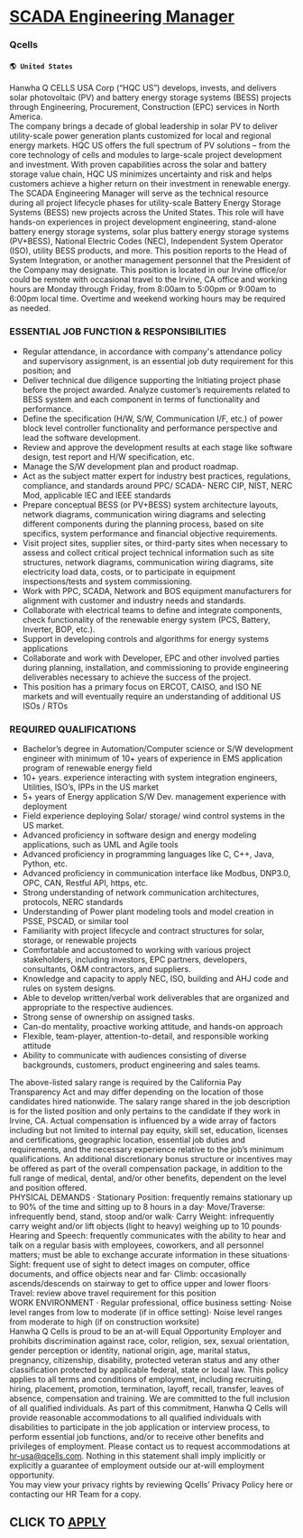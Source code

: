 # [SCADA Engineering Manager](https://www.remotewlb.com/apply/scada-engineering-manager)  
### Qcells  
#### `🌎 United States`  
Hanwha Q CELLS USA Corp (“HQC US”) develops, invests, and delivers solar photovoltaic (PV) and battery energy storage systems (BESS) projects through Engineering, Procurement, Construction (EPC) services in North America.  
The company brings a decade of global leadership in solar PV to deliver utility-scale power generation plants customized for local and regional energy markets. HQC US offers the full spectrum of PV solutions – from the core technology of cells and modules to large-scale project development and investment. With proven capabilities across the solar and battery storage value chain, HQC US minimizes uncertainty and risk and helps customers achieve a higher return on their investment in renewable energy.  
The SCADA Engineering Manager will serve as the technical resource during all project lifecycle phases for utility-scale Battery Energy Storage Systems (BESS) new projects across the United States. This role will have hands-on experiences in project development engineering, stand-alone battery energy storage systems, solar plus battery energy storage systems (PV+BESS), National Electric Codes (NEC), Independent System Operator (ISO), utility BESS products, and more. This position reports to the Head of System Integration, or another management personnel that the President of the Company may designate. This position is located in our Irvine office/or could be remote with occasional travel to the Irvine, CA office and working hours are Monday through Friday, from 8:00am to 5:00pm or 9:00am to 6:00pm local time. Overtime and weekend working hours may be required as needed.

### ESSENTIAL JOB FUNCTION & RESPONSIBILITIES

  * Regular attendance, in accordance with company's attendance policy and supervisory assignment, is an essential job duty requirement for this position; and 
  * Deliver technical due diligence supporting the Initiating project phase before the project awarded. Analyze customer’s requirements related to BESS system and each component in terms of functionality and performance. 
  * Define the specification (H/W, S/W, Communication I/F, etc.) of power block level controller functionality and performance perspective and lead the software development. 
  * Review and approve the development results at each stage like software design, test report and H/W specification, etc. 
  * Manage the S/W development plan and product roadmap. 
  * Act as the subject matter expert for industry best practices, regulations, compliance, and standards around PPC/ SCADA- NERC CIP, NIST, NERC Mod, applicable IEC and IEEE standards 
  * Prepare conceptual BESS (or PV+BESS) system architecture layouts, network diagrams, communication wiring diagrams and selecting different components during the planning process, based on site specifics, system performance and financial objective requirements. 
  * Visit project sites, supplier sites, or third-party sites when necessary to assess and collect critical project technical information such as site structures, network diagrams, communication wiring diagrams, site electricity load data, costs, or to participate in equipment inspections/tests and system commissioning. 
  * Work with PPC, SCADA, Network and BOS equipment manufacturers for alignment with customer and industry needs and standards. 
  * Collaborate with electrical teams to define and integrate components, check functionality of the renewable energy system (PCS, Battery, Inverter, BOP, etc.). 
  * Support in developing controls and algorithms for energy systems applications 
  * Collaborate and work with Developer, EPC and other involved parties during planning, installation, and commissioning to provide engineering deliverables necessary to achieve the success of the project. 
  * This position has a primary focus on ERCOT, CAISO, and ISO NE markets and will eventually require an understanding of additional US ISOs / RTOs 

### REQUIRED QUALIFICATIONS

  * Bachelor’s degree in Automation/Computer science or S/W development engineer with minimum of 10+ years of experience in EMS application program of renewable energy field 
  * 10+ years. experience interacting with system integration engineers, Utilities, ISO’s, IPPs in the US market 
  * 5+ years of Energy application S/W Dev. management experience with deployment 
  * Field experience deploying Solar/ storage/ wind control systems in the US market. 
  * Advanced proficiency in software design and energy modeling applications, such as UML and Agile tools 
  * Advanced proficiency in programming languages like C, C++, Java, Python, etc. 
  * Advanced proficiency in communication interface like Modbus, DNP3.0, OPC, CAN, Restful API, https, etc. 
  * Strong understanding of network communication architectures, protocols, NERC standards 
  * Understanding of Power plant modeling tools and model creation in PSSE, PSCAD, or similar tool 
  * Familiarity with project lifecycle and contract structures for solar, storage, or renewable projects 
  * Comfortable and accustomed to working with various project stakeholders, including investors, EPC partners, developers, consultants, O&M contractors, and suppliers. 
  * Knowledge and capacity to apply NEC, ISO, building and AHJ code and rules on system designs. 
  * Able to develop written/verbal work deliverables that are organized and appropriate to the respective audiences. 
  * Strong sense of ownership on assigned tasks. 
  * Can-do mentality, proactive working attitude, and hands-on approach 
  * Flexible, team-player, attention-to-detail, and responsible working attitude 
  * Ability to communicate with audiences consisting of diverse backgrounds, customers, product engineering and sales teams. 

The above-listed salary range is required by the California Pay Transparency Act and may differ depending on the location of those candidates hired nationwide. The salary range shared in the job description is for the listed position and only pertains to the candidate if they work in Irvine, CA. Actual compensation is influenced by a wide array of factors including but not limited to internal pay equity, skill set, education, licenses and certifications, geographic location, essential job duties and requirements, and the necessary experience relative to the job’s minimum qualifications. An additional discretionary bonus structure or incentives may be offered as part of the overall compensation package, in addition to the full range of medical, dental, and/or other benefits, dependent on the level and position offered.  
PHYSICAL DEMANDS · Stationary Position: frequently remains stationary up to 90% of the time and sitting up to 8 hours in a day· Move/Traverse: infrequently bend, stand, stoop and/or walk· Carry Weight: infrequently carry weight and/or lift objects (light to heavy) weighing up to 10 pounds· Hearing and Speech: frequently communicates with the ability to hear and talk on a regular basis with employees, coworkers, and all personnel matters; must be able to exchange accurate information in these situations· Sight: frequent use of sight to detect images on computer, office documents, and office objects near and far· Climb: occasionally ascends/descends on stairway to get to office upper and lower floors· Travel: review above travel requirement for this position  
WORK ENVIRONMENT · Regular professional, office business setting· Noise level ranges from low to moderate (if in office setting)· Noise level ranges from moderate to high (if on construction worksite)  
Hanwha Q Cells is proud to be an at-will Equal Opportunity Employer and prohibits discrimination against race, color, religion, sex, sexual orientation, gender perception or identity, national origin, age, marital status, pregnancy, citizenship, disability, protected veteran status and any other classification protected by applicable federal, state or local law. This policy applies to all terms and conditions of employment, including recruiting, hiring, placement, promotion, termination, layoff, recall, transfer, leaves of absence, compensation and training. We are committed to the full inclusion of all qualified individuals. As part of this commitment, Hanwha Q Cells will provide reasonable accommodations to all qualified individuals with disabilities to participate in the job application or interview process, to perform essential job functions, and/or to receive other benefits and privileges of employment. Please contact us to request accommodations at hr-usa@qcells.com. Nothing in
this statement shall imply implicitly or explicitly a guarantee of employment outside our at-will employment opportunity.  
You may view your privacy rights by reviewing Qcells’ Privacy Policy here or contacting our HR Team for a copy.  
## CLICK TO [APPLY](https://www.remotewlb.com/apply/scada-engineering-manager)

